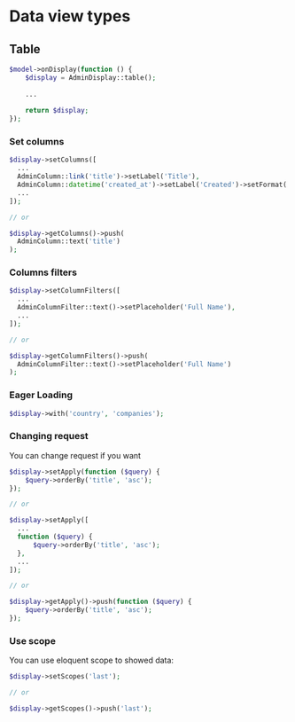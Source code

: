 # Data view types


##  Table

```php
$model->onDisplay(function () {
    $display = AdminDisplay::table();
    
    ...
    
    return $display;
});
```

### Set columns

```php
$display->setColumns([
  ...
  AdminColumn::link('title')->setLabel('Title'),
  AdminColumn::datetime('created_at')->setLabel('Created')->setFormat('d.m.Y'),
  ...
]);

// or 

$display->getColumns()->push(
  AdminColumn::text('title')
);
```

### Columns filters

```php
$display->setColumnFilters([
  ...
  AdminColumnFilter::text()->setPlaceholder('Full Name'),
  ...
]);

// or 

$display->getColumnFilters()->push(
  AdminColumnFilter::text()->setPlaceholder('Full Name')
);
```

### Eager Loading

```php
$display->with('country', 'companies');
```

### Changing request
You can change request if you want

```php
$display->setApply(function ($query) {
    $query->orderBy('title', 'asc');
});

// or 

$display->setApply([
  ...
  function ($query) {
      $query->orderBy('title', 'asc');
  },
  ...
]);

// or

$display->getApply()->push(function ($query) {
    $query->orderBy('title', 'asc');
});
```

### Use  scope
You can use eloquent scope to showed data:

```php
$display->setScopes('last');

// or

$display->getScopes()->push('last');
```
